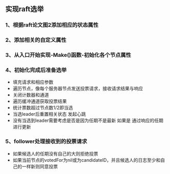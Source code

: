 ## 实现raft选举
### 1、根据raft论文图2添加相应的状态属性
### 2、添加相关的自定义属性
### 3、从入口开始实现-Make()函数-初始化各个节点属性
### 4、初始化完成后准备选举
* 填充请求和相应参数
* 遍历节点，像每个服务器节点发送投票请求，接收请求结果与响应
* 关闭计数器和通道
* 遍历缓冲通道获取投票结果
* 统计票数超过节点数1/2即当选
* 当选leader后重置相关状态 发起心跳
* 没有当选到leader需要考虑是否是因为任期不是最新 如果是 通过响应的任期进行更新
### 5、follower处理接收到的投票请求 
* 如果候选人的任期没有自己的大则拒绝投票
* 如果当前节点的votedFor为nil或为candidateID，并且候选人的日志至少和自己的一样新则同意投票
